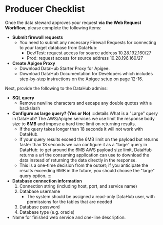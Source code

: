 # Producer Checklist

Once the data steward approves your request **via the Web Request Workflow**, please complete the following items: 

- **Submit firewall requests**
    * You need to submit any necessary Firewall Requests for connecting to your target database from DataHub:
        * Dev/Test: request access for source address 10.28.192.160/27
        * Prod: request access for source address 10.28.196.160/27
- **Create Apigee Proxy**
    * <a :href="$withBase('/datahub-customer-starter.zip')" download>Download DataHub Starter Proxy</a> for Apigee.
    * <a :href="$withBase('/DataHub_UserSetUpDoc.docx')" download>Download DataHub Documentation for Developers</a> which includes step-by-step instructions on the Apigee setup on page 12-16. 

Next, provide the following to the DataHub admins: 

- **SQL query**
  - Remove newline characters and escape any double quotes with a backslash
- **Configure as large query? (Yes or No)**
:::details What is a "Large" query in DataHub?
The AWS/Apigee services we use limit the response body size to **6MB** and impose a hard time limit on returning results. 
  - If the query takes longer than 18 seconds it will not work with DataHub.
  - If your query results exceed the 6MB limit on the payload but returns faster than 18 seconds we can configure it as a “large” query in DataHub: to get around the 6MB AWS payload size limit, DataHub returns a url the consuming application can use to download the data instead of returning the data directly in the response.
  - This is a one-time decision from the outset; if you anticipate the results exceeding 6MB in the future, you should choose the "large" query option. 
:::
- **Database connection information**
  1. Connection string (including host, port, and service name)
  2. Database username
      - The system should be assigned a read-only DataHub user, with permissions for the tables that are needed
  3. Database password
  4. Database type (e.g. oracle)
- Name for finished web service and one-line description.
